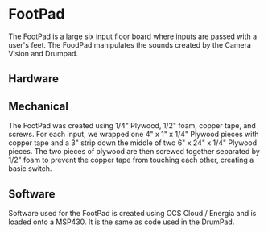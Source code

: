 # FootPad

The FootPad is a large six input floor board where inputs are passed with a user's feet. The FoodPad manipulates the sounds created by the Camera Vision and Drumpad.

## Hardware

## Mechanical
The FootPad was created using 1/4" Plywood, 1/2" foam, copper tape, and screws. For each input, we wrapped one 4" x 1" x 1/4" Plywood pieces with copper tape and a 3" strip down the middle of two 6" x 24" x 1/4" Plywood pieces. The two pieces of plywood are then screwed together separated by 1/2" foam to prevent the copper tape from touching each other, creating a basic switch.

## Software
Software used for the FootPad is created using CCS Cloud / Energia and is loaded onto a MSP430.  It is the same as code used in the DrumPad.
